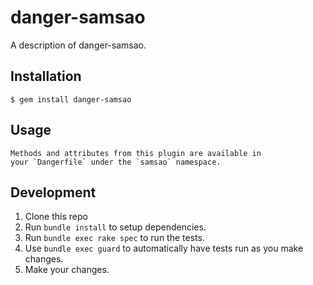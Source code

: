 # danger-samsao

A description of danger-samsao.

## Installation

    $ gem install danger-samsao

## Usage

    Methods and attributes from this plugin are available in
    your `Dangerfile` under the `samsao` namespace.

## Development

1. Clone this repo
2. Run `bundle install` to setup dependencies.
3. Run `bundle exec rake spec` to run the tests.
4. Use `bundle exec guard` to automatically have tests run as you make changes.
5. Make your changes.
